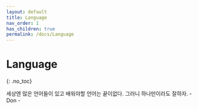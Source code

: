 ```yaml
---
layout: default
title: Language
nav_order: 1
has_children: true
permalink: /docs/Language
---
```


# Language
{: .no_toc}

세상엔 많은 언어들이 있고 배워야할 언어는 끝이없다. 그러니 하나만이라도 잘하자. - Don -